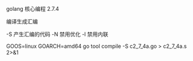 

golang 核心编程 2.7.4



编译生成汇编

-S 产生汇编的代码
-N 禁用优化
-l 禁用内联


GOOS=linux GOARCH=amd64 go tool compile -S c2_7_4a.go > c2_7_4a.s 2>&1